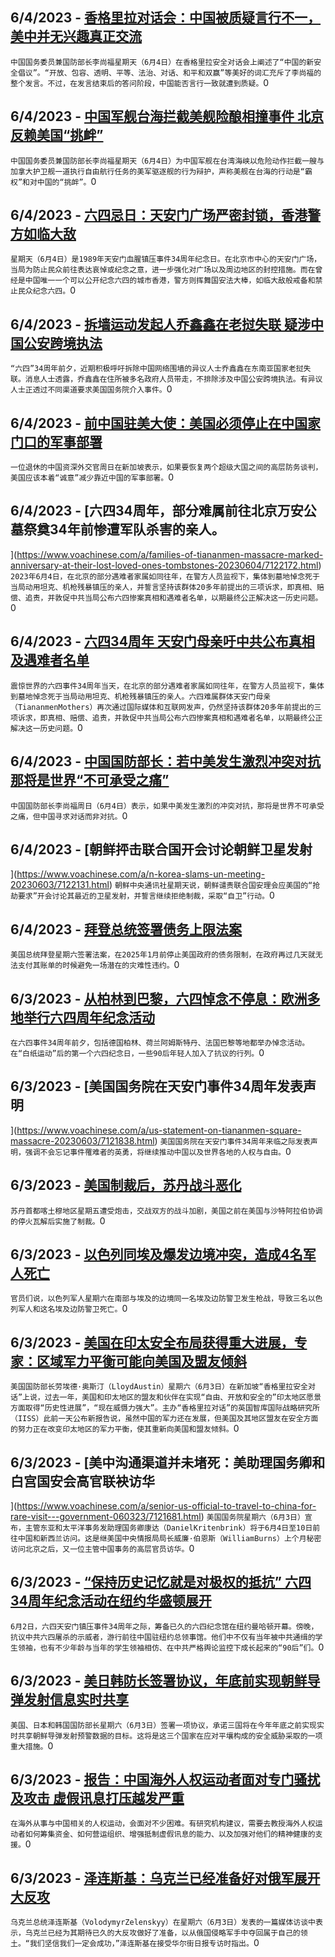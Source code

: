 
  ## 6/4/2023 - [香格里拉对话会：中国被质疑言行不一，美中并无兴趣真正交流](https://www.voachinese.com/a/lishangfu-shangri-la-china-hypocrisy-20230604/7122424.html)
 ```中国国务委员兼国防部长李尚福星期天（6月4日）在香格里拉安全对话会上阐述了“中国的新安全倡议”。“开放、包容、透明、平等、法治、对话、和平和双赢”等美好的词汇充斥了李尚福的整个发言。不过，在发言结束后的答问阶段，中国能否言行一致就遭到质疑。```0
  ## 6/4/2023 - [中国军舰台海拦截美舰险酿相撞事件 北京反赖美国“挑衅”](https://www.voachinese.com/a/china-defends-buzzing-american-warship-in-taiwan-strait-20230604/7122389.html)
 ```中国国务委员兼国防部长李尚福星期天（6月4日）为中国军舰在台湾海峡以危险动作拦截一艘与加拿大护卫舰一道执行自由航行任务的美军驱逐舰的行为辩护，声称美舰在台海的行动是“霸权”和对中国的“挑衅”。```0
  ## 6/4/2023 - [六四忌日：天安门广场严密封锁，香港警方如临大敌](https://www.voachinese.com/a/china-tightens-access-to-tiananmen-square-on-anniversary-of-1989-pro-democracy-protests-20230604/7122347.html)
 ```星期天（6月4日）是1989年天安门血腥镇压事件34周年纪念日。在北京市中心的天安门广场，当局为防止民众前往表达哀悼或纪念之意，进一步强化对广场以及周边地区的封控措施。而在曾经是中国唯一一个可以公开纪念六四的城市香港，警方则挥舞国安法大棒，如临大敌般戒备和禁止民众纪念六四。```0
  ## 6/4/2023 - [拆墙运动发起人乔鑫鑫在老挝失联 疑涉中国公安跨境执法](https://www.voachinese.com/a/global-bangfw-organizer-allegedly-arrested/7122261.html)
 ```“六四”34周年前夕，近期积极呼吁拆除中国网络围墙的异议人士乔鑫鑫在东南亚国家老挝失联。消息人士透露，乔鑫鑫在住所被多名政府人员带走，不排除涉及中国公安跨境执法。有异议人士正透过不同渠道要求美国国务院介入事件。```0
  ## 6/4/2023 - [前中国驻美大使：美国必须停止在中国家门口的军事部署](https://www.voachinese.com/a/former-chinese-ambassador-says-us-must-halt-military-deployments-near-china-20230604/7122158.html)
 ```一位退休的中国资深外交官周日在新加坡表示，如果要恢复两个超级大国之间的高层防务谈判，美国应该本着“诚意”减少靠近中国的军事部署。```0
  ## 6/4/2023 - [六四34周年，部分难属前往北京万安公墓祭奠34年前惨遭军队杀害的亲人。

](https://www.voachinese.com/a/families-of-tiananmen-massacre-marked-anniversary-at-their-lost-loved-ones-tombstones-20230604/7122172.html)
 ```2023年6月4日，在北京的部分遇难者家属如同往年，在警方人员监视下，集体到墓地悼念死于当局动用坦克、机枪残暴镇压的亲人，并誓言坚持该群体20多年前提出的三项诉求，即真相、赔偿、追责，并敦促中共当局公布六四惨案真相和遇难者名单，以期最终公正解决这一历史问题。```0
  ## 6/4/2023 - [六四34周年 天安门母亲吁中共公布真相及遇难者名单](https://www.voachinese.com/a/tiananmen-mothers-voice-out-for-truth-and-justice-prior-to-34th-anniversary-of-june-4th-incident-/7122168.html)
 ```震惊世界的六四事件34周年当天，在北京的部分遇难者家属如同往年，在警方人员监视下，集体到墓地悼念死于当局动用坦克、机枪残暴镇压的亲人。六四难属群体天安门母亲（TiananmenMothers）再次通过国际媒体和互联网发声，仍然坚持该群体20多年前提出的三项诉求，即真相、赔偿、追责，并敦促中共当局公布六四惨案真相和遇难者名单，以期最终公正解决这一历史问题。```0
  ## 6/4/2023 - [中国国防部长：若中美发生激烈冲突对抗 那将是世界“不可承受之痛”](https://www.voachinese.com/a/china-seeks-dialog-says-clash-with-u-s-would-be-unbearable-disaster-20230604/7122151.html)
 ```中国国防部长李尚福周日（6月4日）表示，如果中美发生激烈的冲突对抗，那将是世界不可承受之痛，但中国寻求对话而非对抗。```0
  ## 6/4/2023 - [朝鲜抨击联合国开会讨论朝鲜卫星发射

](https://www.voachinese.com/a/n-korea-slams-un-meeting-20230603/7122131.html)
 ```朝鲜中央通讯社星期天说，朝鲜谴责联合国安理会应美国的“抢劫要求”开会讨论其最近的卫星发射，并誓言继续拒绝制裁，采取“自卫”行动。```0
  ## 6/4/2023 - [拜登总统签署债务上限法案](https://www.voachinese.com/a/biden-signs-debt-ceiling-bill-20230603/7122118.html)
 ```美国总统拜登星期六签署法案，在2025年1月前停止美国政府的债务限制，在政府再过几天就无法支付其账单的时候避免一场潜在的灾难性违约。```0
  ## 6/3/2023 - [从柏林到巴黎，六四悼念不停息：欧洲多地举行六四周年纪念活动](https://www.voachinese.com/a/from-berlin-to-paris-june-4th-memorial-events-20230603/7121857.html)
 ```在六四事件34周年前夕，包括德国柏林、荷兰阿姆斯特丹、法国巴黎等地都举办悼念活动。在“白纸运动”后的第一个六四纪念日，一些90后年轻人加入了抗议的行列。```0
  ## 6/3/2023 - [美国国务院在天安门事件34周年发表声明

](https://www.voachinese.com/a/us-statement-on-tiananmen-square-massacre-20230603/7121838.html)
 ```美国国务院在天安门事件34周年来临之际发表声明，强调不会忘记事件罹难者的英勇，将继续推动中国以及世界各地的人权与自由。```0
  ## 6/3/2023 - [美国制裁后，苏丹战斗恶化](https://www.voachinese.com/a/fighting-worsens-in-sudan-20230603/7121827.html)
 ```苏丹首都喀土穆地区星期五遭受炮击，交战双方的战斗加剧，美国之前在美国与沙特阿拉伯协调的停火瓦解后实施了制裁。```0
  ## 6/3/2023 - [以色列同埃及爆发边境冲突，造成4名军人死亡](https://www.voachinese.com/a/israel-egypt-border-clash-20230603/7121803.html)
 ```官员们说，以色列军人星期六在南部与埃及的边境同一名埃及边防警卫发生枪战，导致三名以色列军人和这名埃及边防警卫死亡。```0
  ## 6/3/2023 - [美国在印太安全布局获得重大进展，专家：区域军力平衡可能向美国及盟友倾斜](https://www.voachinese.com/a/us-china-naval-power-balance-20230603/7121653.html)
 ```美国国防部长劳埃德·奥斯汀（LloydAustin）星期六（6月3日）在新加坡“香格里拉安全对话”上说，过去一年，美国和印太地区的盟友和伙伴在实现“自由、开放和安全的”印太地区愿景方面取得“历史性进展”，“现在威慑力强大”。主办“香格里拉对话”的英国智库国际战略研究所（IISS）此前一天公布新报告说，虽然中国的军力还在发展，但美国及其地区盟友在安全方面的努力正在改变印太地区的军力平衡，使其重新向美国和盟友倾斜。```0
  ## 6/3/2023 - [美中沟通渠道并未堵死：美助理国务卿和白宫国安会高官联袂访华
](https://www.voachinese.com/a/senior-us-official-to-travel-to-china-for-rare-visit---government-060323/7121681.html)
 ```美国国务院星期六（6月3日）宣布，主管东亚和太平洋事务发助理国务卿康达（DanielKritenbrink）将于6月4日至10日前往中国和新西兰访问。这是继美国中央情报局局长威廉·伯恩斯（WilliamBurns）上个月秘密访问北京之后，又一位主管中国事务的高层官员访华。```0
  ## 6/3/2023 - [“保持历史记忆就是对极权的抵抗” 六四34周年纪念活动在纽约华盛顿展开](https://www.voachinese.com/a/june4th-commemorative-events-in-ny-dc-20230603/7121614.html)
 ```6月2日，六四天安门镇压事件34周年之际，筹备已久的六四纪念馆在纽约曼哈顿开幕。傍晚，抗议中共六四屠杀的示威者，游行前往中国驻纽约总领事馆。他们中不仅有当年被中共通缉的学生领袖，也有不少年龄与当年的学生领袖相仿、在中共严格舆论监控下成长起来的“90后”们。```0
  ## 6/3/2023 - [美日韩防长签署协议，年底前实现朝鲜导弹发射信息实时共享](https://www.voachinese.com/a/us-japan-s-korea-aim-to-share-n-korea-missile-warning-data-060323/7121625.html)
 ```美国、日本和韩国国防部长星期六（6月3日）签署一项协议，承诺三国将在今年年底之前实现实时共享朝鲜导弹发射预警数据的目标。这将是这三个国家在应对平壤构成的安全威胁采取的一项重大措施。```0
  ## 6/3/2023 - [报告：中国海外人权运动者面对专门骚扰及攻击 虚假讯息打压越发严重](https://www.voachinese.com/a/overseas-human-right-activists-on-china-face-transnational-repressions-060323/7121594.html)
 ```在海外从事与中国相关的人权运动，会面对不少困难。有研究机构建议，需要去教授海外人权运动者如何筹集资金、如何营运组织、增强抵制虚假讯息的能力、以及加强对他们的精神健康的支援。```0
  ## 6/3/2023 - [泽连斯基：乌克兰已经准备好对俄军展开大反攻](https://www.voachinese.com/a/zelenskyy-says-ukraine-ready-to-launch-counteroffensive-060323/7121533.html)
 ```乌克兰总统泽连斯基（VolodymyrZelenskyy）在星期六（6月3日）发表的一篇媒体访谈中表示，乌克兰已经为其期待已久的大反攻做好了准备，以从俄国侵略军手中夺回属于自己的领土。“我们坚信我们一定会成功，”泽连斯基在接受华尔街日报专访时指出。```0